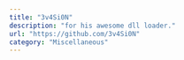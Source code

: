 ```yaml
---
title: "3v4Si0N"
description: "for his awesome dll loader."
url: "https://github.com/3v4Si0N"
category: "Miscellaneous"
---
```

